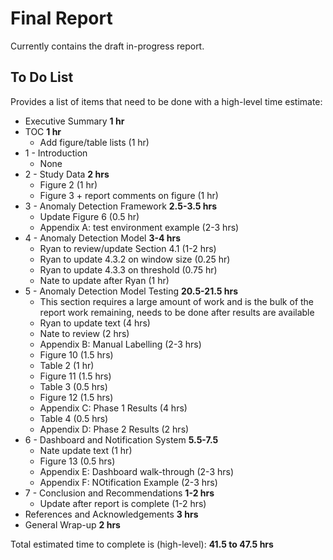 # Final Report

Currently contains the draft in-progress report.

## To Do List

Provides a list of items that need to be done with a high-level time estimate:

- Executive Summary **1 hr**
- TOC **1 hr**
    - Add figure/table lists (1 hr)
- 1 - Introduction
    - None
- 2 - Study Data **2 hrs**
    - Figure 2 (1 hr)
    - Figure 3 + report comments on figure (1 hr)
- 3 - Anomaly Detection Framework **2.5-3.5 hrs**
    - Update Figure 6 (0.5 hr)
    - Appendix A: test environment example (2-3 hrs)
- 4 - Anomaly Detection Model **3-4 hrs**
    - Ryan to review/update Section 4.1 (1-2 hrs)
    - Ryan to update 4.3.2 on window size (0.25 hr)
    - Ryan to update 4.3.3 on threshold (0.75 hr)
    - Nate to update after Ryan (1 hr)
- 5 - Anomaly Detection Model Testing **20.5-21.5 hrs**
    - This section requires a large amount of work and is the bulk of the report work remaining, needs to be done after results are available
    - Ryan to update text (4 hrs)
    - Nate to review (2 hrs)
    - Appendix B: Manual Labelling (2-3 hrs)
    - Figure 10 (1.5 hrs)
    - Table 2 (1 hr)
    - Figure 11 (1.5 hrs)
    - Table 3 (0.5 hrs)
    - Figure 12 (1.5 hrs)
    - Appendix C: Phase 1 Results (4 hrs)
    - Table 4 (0.5 hrs)
    - Appendix D: Phase 2 Results (2 hrs)
- 6 - Dashboard and Notification System **5.5-7.5**
    - Nate update text (1 hr)
    - Figure 13 (0.5 hrs)
    - Appendix E: Dashboard walk-through (2-3 hrs)
    - Appendix F: NOtification Example (2-3 hrs)
- 7 - Conclusion and Recommendations **1-2 hrs**
    - Update after report is complete (1-2 hrs)
- References and Acknowledgements **3 hrs**
- General Wrap-up **2 hrs**

Total estimated time to complete is (high-level): **41.5 to 47.5 hrs**


